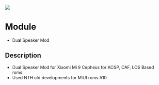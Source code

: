 ![](https://github.com/PycmShoma/crDroidAndroidPatches/blob/main/assets/not_relevant.png)

# Module
- Dual Speaker Mod

## Description
- Dual Speaker Mod for Xiaomi Mi 9 Cepheus for AOSP, CAF, LOS Based roms.
- Used NTH old developments for MIUI roms A10
